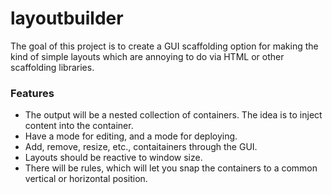 # layoutbuilder

The goal of this project is to create a GUI scaffolding option for making the kind of simple layouts which are annoying to do via HTML or other scaffolding libraries.

### Features

- The output will be a nested collection of containers. The idea is to inject content into the container.
- Have a mode for editing, and a mode for deploying.
- Add, remove, resize, etc., contaitainers through the GUI.
- Layouts should be reactive to window size.
- There will be rules, which will let you snap the containers to a common vertical or horizontal position.